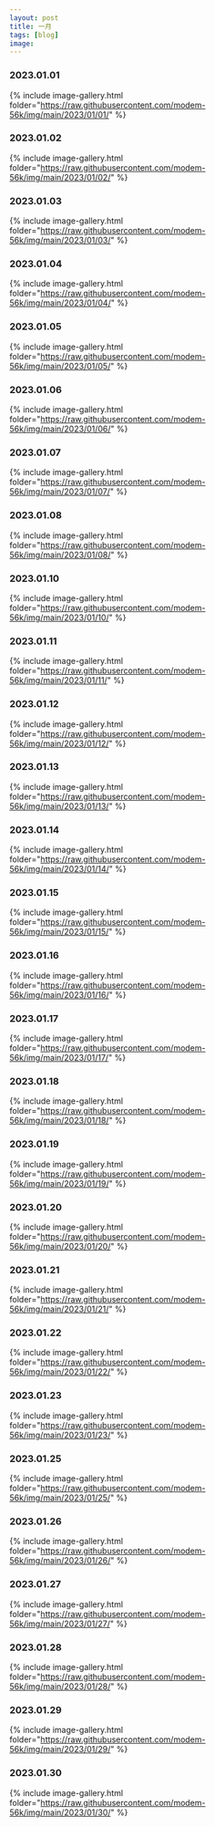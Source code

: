 ```yaml
---
layout: post
title: 一月
tags: [blog]
image: 
---
```


### 2023.01.01

{% include image-gallery.html folder="https://raw.githubusercontent.com/modem-56k/img/main/2023/01/01/" %}

### 2023.01.02

{% include image-gallery.html folder="https://raw.githubusercontent.com/modem-56k/img/main/2023/01/02/" %}

### 2023.01.03

{% include image-gallery.html folder="https://raw.githubusercontent.com/modem-56k/img/main/2023/01/03/" %}

### 2023.01.04

{% include image-gallery.html folder="https://raw.githubusercontent.com/modem-56k/img/main/2023/01/04/" %}

### 2023.01.05

{% include image-gallery.html folder="https://raw.githubusercontent.com/modem-56k/img/main/2023/01/05/" %}

### 2023.01.06

{% include image-gallery.html folder="https://raw.githubusercontent.com/modem-56k/img/main/2023/01/06/" %}

### 2023.01.07

{% include image-gallery.html folder="https://raw.githubusercontent.com/modem-56k/img/main/2023/01/07/" %}

### 2023.01.08

{% include image-gallery.html folder="https://raw.githubusercontent.com/modem-56k/img/main/2023/01/08/" %}

### 2023.01.10

{% include image-gallery.html folder="https://raw.githubusercontent.com/modem-56k/img/main/2023/01/10/" %}

### 2023.01.11

{% include image-gallery.html folder="https://raw.githubusercontent.com/modem-56k/img/main/2023/01/11/" %}

### 2023.01.12

{% include image-gallery.html folder="https://raw.githubusercontent.com/modem-56k/img/main/2023/01/12/" %}

### 2023.01.13

{% include image-gallery.html folder="https://raw.githubusercontent.com/modem-56k/img/main/2023/01/13/" %}

### 2023.01.14

{% include image-gallery.html folder="https://raw.githubusercontent.com/modem-56k/img/main/2023/01/14/" %}

### 2023.01.15

{% include image-gallery.html folder="https://raw.githubusercontent.com/modem-56k/img/main/2023/01/15/" %}

### 2023.01.16

{% include image-gallery.html folder="https://raw.githubusercontent.com/modem-56k/img/main/2023/01/16/" %}

### 2023.01.17

{% include image-gallery.html folder="https://raw.githubusercontent.com/modem-56k/img/main/2023/01/17/" %}

### 2023.01.18

{% include image-gallery.html folder="https://raw.githubusercontent.com/modem-56k/img/main/2023/01/18/" %}

### 2023.01.19

{% include image-gallery.html folder="https://raw.githubusercontent.com/modem-56k/img/main/2023/01/19/" %}

### 2023.01.20

{% include image-gallery.html folder="https://raw.githubusercontent.com/modem-56k/img/main/2023/01/20/" %}

### 2023.01.21

{% include image-gallery.html folder="https://raw.githubusercontent.com/modem-56k/img/main/2023/01/21/" %}

### 2023.01.22

{% include image-gallery.html folder="https://raw.githubusercontent.com/modem-56k/img/main/2023/01/22/" %}

### 2023.01.23

{% include image-gallery.html folder="https://raw.githubusercontent.com/modem-56k/img/main/2023/01/23/" %}

### 2023.01.25

{% include image-gallery.html folder="https://raw.githubusercontent.com/modem-56k/img/main/2023/01/25/" %}

### 2023.01.26

{% include image-gallery.html folder="https://raw.githubusercontent.com/modem-56k/img/main/2023/01/26/" %}

### 2023.01.27

{% include image-gallery.html folder="https://raw.githubusercontent.com/modem-56k/img/main/2023/01/27/" %}

### 2023.01.28

{% include image-gallery.html folder="https://raw.githubusercontent.com/modem-56k/img/main/2023/01/28/" %}

### 2023.01.29

{% include image-gallery.html folder="https://raw.githubusercontent.com/modem-56k/img/main/2023/01/29/" %}

### 2023.01.30

{% include image-gallery.html folder="https://raw.githubusercontent.com/modem-56k/img/main/2023/01/30/" %}